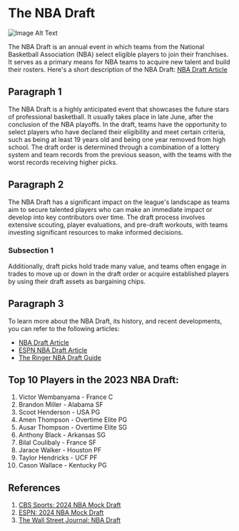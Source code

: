 # The NBA Draft
![Image Alt Text](https://ca-times.brightspotcdn.com/dims4/default/ea23f33/2147483647/strip/true/crop/3883x2589+0+0/resize/1200x800!/format/webp/quality/80/?url=https%3A%2F%2Fcalifornia-times-brightspot.s3.amazonaws.com%2F46%2Fea%2F65609b07415f93c3b7fc53b0e335%2Fap22175006075716.jpg)


The NBA Draft is an annual event in which teams from the National Basketball Association (NBA) select eligible players to join their franchises. It serves as a primary means for NBA teams to acquire new talent and build their rosters. Here's a short description of the NBA Draft: [NBA Draft Article](https://www.nytimes.com/2023/06/23/style/nba-draft-best-dressed.html)

## Paragraph 1
The NBA Draft is a highly anticipated event that showcases the future stars of professional basketball. It usually takes place in late June, after the conclusion of the NBA playoffs. In the draft, teams have the opportunity to select players who have declared their eligibility and meet certain criteria, such as being at least 19 years old and being one year removed from high school. The draft order is determined through a combination of a lottery system and team records from the previous season, with the teams with the worst records receiving higher picks.

## Paragraph 2
The NBA Draft has a significant impact on the league's landscape as teams aim to secure talented players who can make an immediate impact or develop into key contributors over time. The draft process involves extensive scouting, player evaluations, and pre-draft workouts, with teams investing significant resources to make informed decisions.

### Subsection 1
Additionally, draft picks hold trade many value, and teams often engage in trades to move up or down in the draft order or acquire established players by using their draft assets as bargaining chips.

## Paragraph 3
To learn more about the NBA Draft, its history, and recent developments, you can refer to the following articles:

- [NBA Draft Article](https://www.nba.com/draft)
- [ESPN NBA Draft Article](https://www.espn.com/nba/draft)
- [The Ringer NBA Draft Guide](https://nbadraft.theringer.com/)

## Top 10 Players in the 2023 NBA Draft:

1. Victor Wembanyama - France C
2. Brandon Miller - Alabama SF
3. Scoot Henderson - USA PG
4. Amen Thompson - Overtime Elite PG
5. Ausar Thompson - Overtime Elite SG
6. Anthony Black - Arkansas SG
7. Bilal Coulibaly - France SF
8. Jarace Walker - Houston PF
9. Taylor Hendricks - UCF PF
10. Cason Wallace - Kentucky PG

## References
1. [CBS Sports: 2024 NBA Mock Draft](https://www.cbssports.com/college-basketball/news/2024-nba-mock-draft-bronny-james-not-a-lottery-pick-another-french-star-at-no-1-in-early-look-at-next-year/)
2. [ESPN: 2024 NBA Mock Draft](https://www.espn.com/nba/insider/insider/story/_/id/37905297/2024-nba-mock-draft-top-prospects-next-year)
3. [The Wall Street Journal: NBA Draft](https://www.wsj.com/sports/basketball/nba-draft-shams-charania-the-athletic-fanduel-84e9ccc4)


